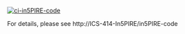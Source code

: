 [![ci-in5PIRE-code](https://github.com/ICS-414-In5PIRE/in5PIRE-code/actions/workflows/ci.yml/badge.svg)](https://github.com/ICS-414-In5PIRE/in5PIRE-code/actions/workflows/ci.yml)

For details, please see http://ICS-414-In5PIRE/in5PIRE-code
